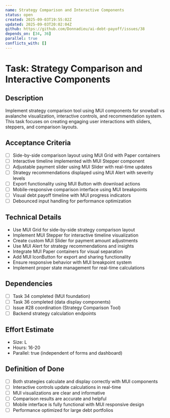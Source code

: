 ```yaml
---
name: Strategy Comparison and Interactive Components
status: open
created: 2025-09-03T19:55:02Z
updated: 2025-09-03T20:02:04Z
github: https://github.com/Donnadieu/ai-debt-payoff/issues/38
depends_on: [34, 36]
parallel: true
conflicts_with: []
---
```


# Task: Strategy Comparison and Interactive Components

## Description
Implement strategy comparison tool using MUI components for snowball vs avalanche visualization, interactive controls, and recommendation system. This task focuses on creating engaging user interactions with sliders, steppers, and comparison layouts.

## Acceptance Criteria
- [ ] Side-by-side comparison layout using MUI Grid with Paper containers
- [ ] Interactive timeline implemented with MUI Stepper component
- [ ] Adjustable payment slider using MUI Slider with real-time updates
- [ ] Strategy recommendations displayed using MUI Alert with severity levels
- [ ] Export functionality using MUI Button with download actions
- [ ] Mobile-responsive comparison interface using MUI breakpoints
- [ ] Visual debt payoff timeline with MUI progress indicators
- [ ] Debounced input handling for performance optimization

## Technical Details
- Use MUI Grid for side-by-side strategy comparison layout
- Implement MUI Stepper for interactive timeline visualization
- Create custom MUI Slider for payment amount adjustments
- Use MUI Alert for strategy recommendations and insights
- Integrate MUI Paper containers for visual separation
- Add MUI IconButton for export and sharing functionality
- Ensure responsive behavior with MUI breakpoint system
- Implement proper state management for real-time calculations

## Dependencies
- [ ] Task 34 completed (MUI foundation)
- [ ] Task 36 completed (data display components)
- [ ] Issue #28 coordination (Strategy Comparison Tool)
- [ ] Backend strategy calculation endpoints

## Effort Estimate
- Size: L
- Hours: 16-20
- Parallel: true (independent of forms and dashboard)

## Definition of Done
- [ ] Both strategies calculate and display correctly with MUI components
- [ ] Interactive controls update calculations in real-time
- [ ] MUI visualizations are clear and informative
- [ ] Comparison results are accurate and helpful
- [ ] Mobile interface is fully functional with MUI responsive design
- [ ] Performance optimized for large debt portfolios
